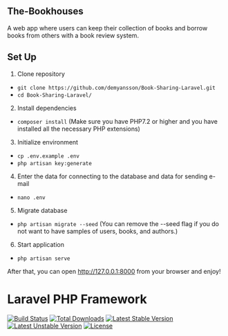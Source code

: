 ## The-Bookhouses 
A web app where users can keep their collection of books and borrow books from others with a book review system.

## Set Up

1. Clone repository

- `git clone https://github.com/demyansson/Book-Sharing-Laravel.git`
- `cd Book-Sharing-Laravel/`

2. Install dependencies

- `composer install` (Make sure you have PHP7.2 or higher and you have installed all the necessary PHP extensions)

3. Initialize environment

- `cp .env.example .env`
- `php artisan key:generate`

4. Enter the data for connecting to the database and data for sending e-mail

- `nano .env`

5. Migrate database

- `php artisan migrate --seed` (You can remove the --seed flag if you do not want to have samples of users, books, and authors.)

6. Start application

- `php artisan serve`

After that, you can open http://127.0.0.1:8000 from your browser and enjoy!

# Laravel PHP Framework

[![Build Status](https://travis-ci.org/laravel/framework.svg)](https://travis-ci.org/laravel/framework)
[![Total Downloads](https://poser.pugx.org/laravel/framework/d/total.svg)](https://packagist.org/packages/laravel/framework)
[![Latest Stable Version](https://poser.pugx.org/laravel/framework/v/stable.svg)](https://packagist.org/packages/laravel/framework)
[![Latest Unstable Version](https://poser.pugx.org/laravel/framework/v/unstable.svg)](https://packagist.org/packages/laravel/framework)
[![License](https://poser.pugx.org/laravel/framework/license.svg)](https://packagist.org/packages/laravel/framework)

